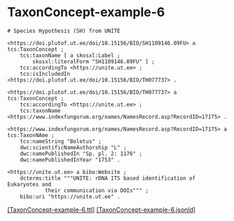 # TaxonConcept-example-6

```turtle
# Species Hypothesis (SH) from UNITE

<https://doi.plutof.ut.ee/doi/10.15156/BIO/SH1109146.09FU> a tcs:TaxonConcept ;
    tcs:taxonName [ a skosxl:Label ;
        skosxl:literalForm "SH1109146.09FU" ] ;
    tcs:accordingTo <https://unite.ut.ee> ;
    tcs:isIncludedIn <https://doi.plutof.ut.ee/doi/10.15156/BIO/TH077737> .

<https://doi.plutof.ut.ee/doi/10.15156/BIO/TH077737> a tcs:TaxonConcept ;
    tcs:accordingTo <https://unite.ut.ee> ;
    tcs:taxonName <https://www.indexfungorum.org/names/NamesRecord.asp?RecordID=17175> .

<https://www.indexfungorum.org/names/NamesRecord.asp?RecordID=17175> a tcs:TaxonNAme ;
    tcs:nameString "Boletus" ;
    dwc:scientificNameAuthorship "L" ;
    dwc:namePublishedIn "Sp. pl. 2: 1176" ;
    dwc:namePublishedInYear "1753" .

<https://unite.ut.ee> a bibo:Website ;
    dcterms:title """UNITE: rDNA ITS based identification of Eukaryotes and 
            their communication via DOIs""" ;
    bibo:uri "https://unite.ut.ee" .
```

[&lsqb;TaxonConcept-example-6.ttl&rsqb;](https://github.com/tdwg/tcs2/blob/master/examples/TaxonConcept-example-6.ttl)&nbsp;[&lsqb;TaxonConcept-example-6.jsonld&rsqb;](https://github.com/tdwg/tcs2/blob/master/examples/TaxonConcept-example-6.jsonld)

